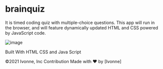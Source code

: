 # brainquiz
It is timed coding quiz with multiple-choice questions. This app will run in the browser, and will feature dynamically updated HTML and CSS powered by JavaScript code.


![image](https://user-images.githubusercontent.com/88918693/133908858-ef262300-4f08-4ea7-8841-3d379e21ec11.png)


Built With HTML CSS and  Java Script

©️2021 Ivonne, Inc Contribution Made with ❤️ by [Ivonne]
